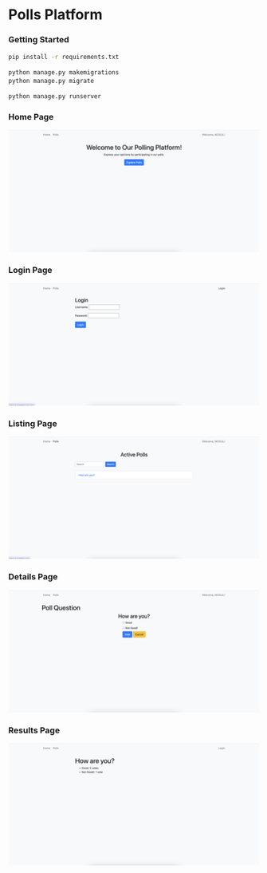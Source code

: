 # Polls Platform

### Getting Started

```bash
pip install -r requirements.txt
```

```bash
python manage.py makemigrations
python manage.py migrate
```

```bash
python manage.py runserver
```

### Home Page

![](img/home.png)

### Login Page

![](img/login.png)

### Listing Page

![](img/listing.png)

### Details Page

![](img/detail.png)

### Results Page

![](img/result.png)